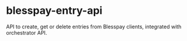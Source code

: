 # blesspay-entry-api
API to create, get or delete entries from Blesspay clients, integrated with orchestrator API.
